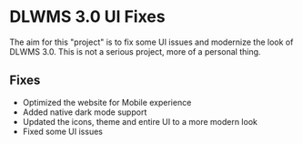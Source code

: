 # DLWMS 3.0 UI Fixes
The aim for this "project" is to fix some UI issues and modernize the look of DLWMS 3.0. This is not a serious project, more of a personal thing.

## Fixes
- Optimized the website for Mobile experience
- Added native dark mode support
- Updated the icons, theme and entire UI to a more modern look
- Fixed some UI issues
